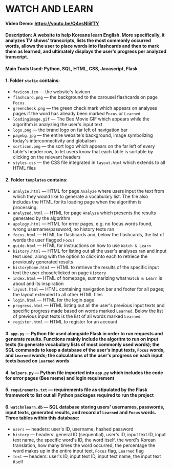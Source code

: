 # WATCH AND LEARN
#### Video Demo: <https://youtu.be/Q4vsNIiifTY>
#### Description: A website to help Koreans learn English. More specifically, it analyzes TV shows' transcripts, lists the most commonly occurred words, allows the user to place words into flashcards and then to mark them as learned, and ultimately displays the user's progress per analyzed transcript.

#### Main Tools Used: Python, SQL, HTML, CSS, Javascript, Flask

#### 1. Folder ```static``` contains:
* ```favicon.ico``` — the website's favicon
* ```flashcard.png``` — the background to the carousel flashcards on page ```Focus```
* ```greencheck.png``` — the green check mark which appears on analyses pages if the word has already been marked ```Focus``` or ```Learned```
* ```loadingimage.gif``` — The Bee Movie GIF which appears while the algorithm is analyzing the user's input text
* ```logo.png``` — the brand logo on far left of navigation bar
* ```pagebg.jpg``` — the entire website's background, image symbolizing today's interconnectivity and globalism
* ```sorticon.png``` — the sort logo which appears on the far left of every table's header row, to let users know that each table is sortable by clicking on the relevant headers
* ```styles.css``` — the CSS file integrated in ```layout.html``` which extends to all HTML files

#### 2. Folder ```templates``` contains:
* ```analyze.html``` — HTML for page ```Analyze``` where users input the text from which they would like to generate a vocabulary list. The file also includes the HTML for its loading page when the algorithm is processing.
* ```analyzed.html``` — HTML for page ```Analyze``` which presents the results generated by the algorithm
* ```apology.html``` — HTML for error pages, e.g. no focus words found, wrong username/password, no history texts ran
* ```focus.html``` — HTML for flashcards and, below the flashcards, the list of words the user flagged ```Focus```
* ```guide.html``` — HTML for instructions on how to use ```Watch & Learn```
* ```history.html``` — HTML for listing out all the user's analyses ran and input text used, along with the option to click into each to retriece the previously generated results
* ```historyhome.html``` — HTML to retrieve the results of the specific input text the user chose/clicked on page ```History```
* ```index.html``` — HTML of homepage, summarizing what ```Watch & Learn``` is about and its inspiration
* ```layout.html``` — HTML containing navigation bar and footer for all pages; the layout extended to all other HTML files
* ```login.html``` — HTML for the login page
* ```progress.html``` — HTML listing out all the user's previous input texts and specific progress made based on words marked ```Learned```. Below the list of previous input texts is the list of all words marked ```Learned```.
* ```register.html``` — HTML to register for an account

#### 3. ```app.py``` — Python file used alongside Flask in order to run requests and generate results. Functions mainly include the algoritm to run on input texts (to generate vocabulary lists of most commonly used words); the SQL commands to keep a database of the user's input texts, ```Focus``` words, and ```Learned``` words; the calculations of the user's progress on each input texts based on ```Learned``` words

#### 4. ```helpers.py``` — Python file imported into ```app.py``` which includes the code for error pages (Bee meme) and login requirement

#### 5. ```requirements.txt``` — requirements file as stipulated by the Flask framework to list out all Python packages required to run the project

#### 6. ```watchnlearn.db``` — SQL database storing users' usernames, passwords, input texts, generated results, and record of ```Learned``` and ```Focus``` words. Three tables within this database:
* ```users``` — headers: user's ID, username, hashed password
* ```history``` — headers: general ID (sequential), user's ID, input text ID, input text name, the specific word's ID, the word itself, the word's Korean translation, how many times the word occurred, the percentage the word makes up in the entire input text, ```Focus``` flag, ```Learned``` flag
* ```text``` — headers: user's ID, input text ID, input text name, the input text itself